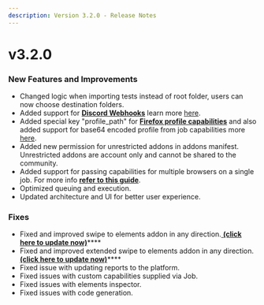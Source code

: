 ```yaml
---
description: Version 3.2.0 - Release Notes
---
```


# v3.2.0

### New Features and Improvements

* Changed logic when importing tests instead of root folder, users can now choose destination folders.
* Added support for [**Discord Webhooks**](https://intercom.help/testprojectio/en/articles/5537641-discord-webhook-integration) learn more [here](https://intercom.help/testprojectio/en/articles/5537641-discord-webhook-integration).
* Added special key "profile\_path" for [**Firefox profile capabilities**](https://intercom.help/testprojectio/en/articles/5519226-using-firefox-profile-with-selenium-desired-capabilities-permissions-extensions) and also added support for base64 encoded profile from job capabilities more [here](https://intercom.help/testprojectio/en/articles/5519226-using-firefox-profile-with-selenium-desired-capabilities-permissions-extensions).
* Added new permission for unrestricted addons in addons manifest. Unrestricted addons are account only and cannot be shared to the community.
* Added support for passing capabilities for multiple browsers on a single job. For more info [**refer to this guide**](https://intercom.help/testprojectio/en/articles/5534412-passing-multiple-browsers-capabilities-in-a-single-job).
* Optimized queuing and execution.
* Updated architecture and UI for better user experience.

### Fixes

* Fixed and improved swipe to elements addon in any direction.[ **(click here to update now)**](https://app.testproject.io/#/addons/community?a=3nqfr8Djt0KB-sz43jU-0g)****
* Fixed and improved extended swipe to elements addon in any direction. [**(click here to update now)**](https://app.testproject.io/#/addons/community?a=3nqfr8Djt0KB-sz43jU-0g)****
* Fixed issue with updating reports to the platform.&#x20;
* Fixed issues with custom capabilities supplied via Job.
* Fixed issues with elements inspector.
* Fixed issues with code generation.

